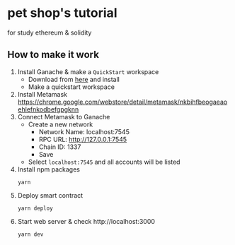 # pet shop's tutorial

for study ethereum & solidity

## How to make it work

1. Install Ganache & make a `QuickStart` workspace
    - Download from [here](https://www.trufflesuite.com/ganache) and install
    - Make a quickstart workspace
1. Install Metamask
    https://chrome.google.com/webstore/detail/metamask/nkbihfbeogaeaoehlefnkodbefgpgknn
1. Connect Metamask to Ganache
    - Create a new network
      - Network Name: localhost:7545
      - RPC URL: http://127.0.0.1:7545
      - Chain ID: 1337
      - Save
    - Select `localhost:7545` and all accounts will be listed
1. Install npm packages
    ```shell
    yarn
    ```
1. Deploy smart contract
    ```shell
    yarn deploy
    ```
1. Start web server & check http://localhost:3000
    ```shell
    yarn dev
    ```
